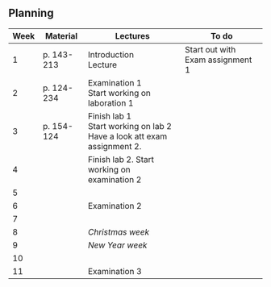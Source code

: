 ## Planning

Week | Material | Lectures |To do
-----|----------|----------|--------------
1    | p. 143-213 | Introduction<br>Lecture |Start out with Exam assignment 1
2 | p. 124-234  | Examination 1<br> Start working on laboration 1
3 | p. 154-124  | Finish lab 1<br>Start working on lab 2<br>Have a look att exam assignment 2.
4 | | Finish lab 2. Start working on examination 2
5 | |
6 | | Examination 2
7 | |
8 | | _Christmas week_
9 | | _New Year week_
10 | |
11 | | Examination 3